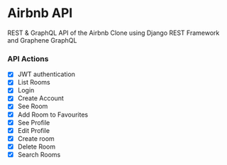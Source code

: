 # Airbnb API

REST & GraphQL API of the Airbnb Clone using Django REST Framework and Graphene GraphQL

### API Actions

- [x] JWT authentication
- [x] List Rooms
- [x] Login
- [x] Create Account
- [x] See Room
- [x] Add Room to Favourites
- [X] See Profile
- [X] Edit Profile
- [x] Create room
- [x] Delete Room
- [x] Search Rooms
